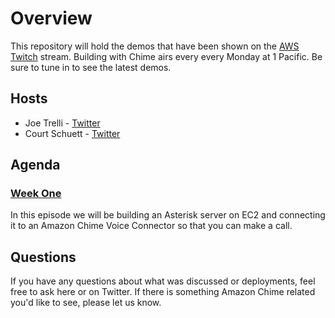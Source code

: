 # Overview

This repository will hold the demos that have been shown on the [AWS Twitch](https://www.twitch.tv/aws) stream.  Building with Chime airs every every Monday at 1 Pacific.  Be sure to tune in to see the latest demos.  

## Hosts

- Joe Trelli - [Twitter](https://twitter.com/G_722audio)
- Court Schuett - [Twitter](https://twitter.com/schuettc5061)

## Agenda

### [Week One](https://github.com/aws-samples/building-with-amazon-chime/tree/main/week-01)
In this episode we will be building an Asterisk server on EC2 and connecting it to an Amazon Chime Voice Connector so that you can make a call.  

## Questions

If you have any questions about what was discussed or deployments, feel free to ask here or on Twitter.  If there is something Amazon Chime related you'd like to see, please let us know.  
